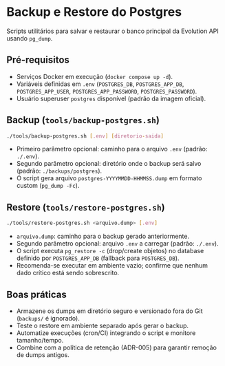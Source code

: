 # Backup e Restore do Postgres

Scripts utilitários para salvar e restaurar o banco principal da Evolution API usando `pg_dump`.

## Pré-requisitos
- Serviços Docker em execução (`docker compose up -d`).
- Variáveis definidas em `.env` (`POSTGRES_DB`, `POSTGRES_APP_DB`, `POSTGRES_APP_USER`, `POSTGRES_APP_PASSWORD`, `POSTGRES_PASSWORD`).
- Usuário superuser `postgres` disponível (padrão da imagem oficial).

## Backup (`tools/backup-postgres.sh`)
```bash
./tools/backup-postgres.sh [.env] [diretorio-saida]
```

- Primeiro parâmetro opcional: caminho para o arquivo `.env` (padrão: `./.env`).
- Segundo parâmetro opcional: diretório onde o backup será salvo (padrão: `./backups/postgres`).
- O script gera arquivo `postgres-YYYYMMDD-HHMMSS.dump` em formato custom (`pg_dump -Fc`).

## Restore (`tools/restore-postgres.sh`)
```bash
./tools/restore-postgres.sh <arquivo.dump> [.env]
```

- `arquivo.dump`: caminho para o backup gerado anteriormente.
- Segundo parâmetro opcional: arquivo `.env` a carregar (padrão: `./.env`).
- O script executa `pg_restore -c` (drop/create objetos) no database definido por `POSTGRES_APP_DB` (fallback para `POSTGRES_DB`).
- Recomenda-se executar em ambiente vazio; confirme que nenhum dado crítico está sendo sobrescrito.

## Boas práticas
- Armazene os dumps em diretório seguro e versionado fora do Git (`backups/` é ignorado).
- Teste o restore em ambiente separado após gerar o backup.
- Automatize execuções (cron/CI) integrando o script e monitore tamanho/tempo.
- Combine com a política de retenção (ADR-005) para garantir remoção de dumps antigos.
